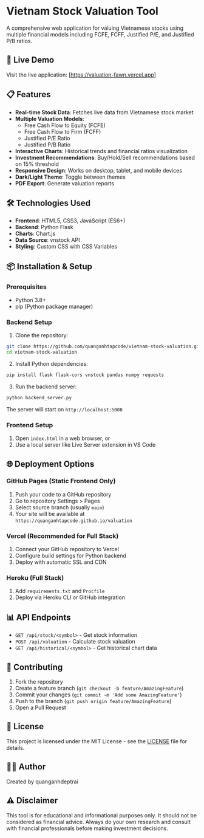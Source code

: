 # Vietnam Stock Valuation Tool

A comprehensive web application for valuing Vietnamese stocks using multiple financial models including FCFE, FCFF, Justified P/E, and Justified P/B ratios.

## 🚀 Live Demo

Visit the live application: [https://valuation-fawn.vercel.app]

## 📋 Features

- **Real-time Stock Data**: Fetches live data from Vietnamese stock market
- **Multiple Valuation Models**: 
  - Free Cash Flow to Equity (FCFE)
  - Free Cash Flow to Firm (FCFF) 
  - Justified P/E Ratio
  - Justified P/B Ratio
- **Interactive Charts**: Historical trends and financial ratios visualization
- **Investment Recommendations**: Buy/Hold/Sell recommendations based on 15% threshold
- **Responsive Design**: Works on desktop, tablet, and mobile devices
- **Dark/Light Theme**: Toggle between themes
- **PDF Export**: Generate valuation reports

## 🛠️ Technologies Used

- **Frontend**: HTML5, CSS3, JavaScript (ES6+)
- **Backend**: Python Flask
- **Charts**: Chart.js
- **Data Source**: vnstock API
- **Styling**: Custom CSS with CSS Variables

## 📦 Installation & Setup

### Prerequisites
- Python 3.8+
- pip (Python package manager)

### Backend Setup
1. Clone the repository:
```bash
git clone https://github.com/quanganhtapcode/vietnam-stock-valuation.git
cd vietnam-stock-valuation
```

2. Install Python dependencies:
```bash
pip install flask flask-cors vnstock pandas numpy requests
```

3. Run the backend server:
```bash
python backend_server.py
```

The server will start on `http://localhost:5000`

### Frontend Setup
1. Open `index.html` in a web browser, or
2. Use a local server like Live Server extension in VS Code

## 🌐 Deployment Options

### GitHub Pages (Static Frontend Only)
1. Push your code to a GitHub repository
2. Go to repository Settings > Pages
3. Select source branch (usually `main`)
4. Your site will be available at `https://quanganhtapcode.github.io/valuation`

### Vercel (Recommended for Full Stack)
1. Connect your GitHub repository to Vercel
2. Configure build settings for Python backend
3. Deploy with automatic SSL and CDN

### Heroku (Full Stack)
1. Add `requirements.txt` and `Procfile`
2. Deploy via Heroku CLI or GitHub integration

## 📊 API Endpoints

- `GET /api/stock/<symbol>` - Get stock information
- `POST /api/valuation` - Calculate stock valuation
- `GET /api/historical/<symbol>` - Get historical chart data

## 🤝 Contributing

1. Fork the repository
2. Create a feature branch (`git checkout -b feature/AmazingFeature`)
3. Commit your changes (`git commit -m 'Add some AmazingFeature'`)
4. Push to the branch (`git push origin feature/AmazingFeature`)
5. Open a Pull Request

## 📄 License

This project is licensed under the MIT License - see the [LICENSE](LICENSE) file for details.

## 👨‍💻 Author

Created by quanganhdeptrai

## ⚠️ Disclaimer

This tool is for educational and informational purposes only. It should not be considered as financial advice. Always do your own research and consult with financial professionals before making investment decisions.
